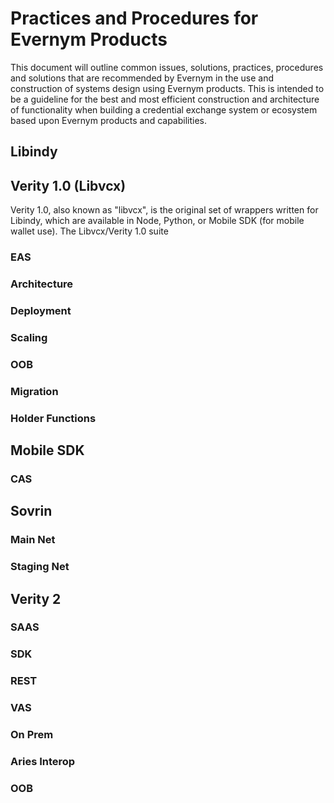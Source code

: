 # Practices and Procedures for Evernym Products

This document will outline common issues, solutions, practices, procedures and solutions that are recommended by Evernym in the use and construction of systems design using Evernym products. This is intended to be a guideline for the best and most efficient construction and architecture of functionality when building a credential exchange system or ecosystem based upon Evernym products and capabilities.

## Libindy

## Verity 1.0 (Libvcx)

Verity 1.0, also known as "libvcx", is the original set of wrappers written for Libindy, which are available in Node, Python, or Mobile SDK (for mobile wallet use). The Libvcx/Verity 1.0 suite

### EAS

### Architecture

### Deployment

### Scaling

### OOB

### Migration

### Holder Functions


## Mobile SDK

### CAS


## Sovrin

### Main Net

### Staging Net


## Verity 2

### SAAS

### SDK

### REST

### VAS

### On Prem

### Aries Interop

### OOB


